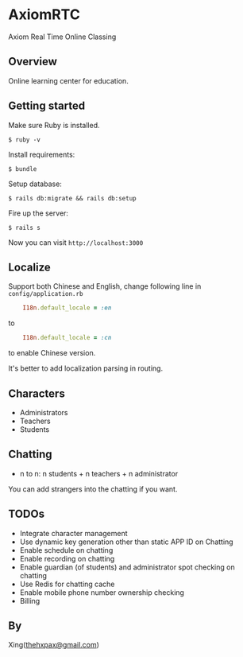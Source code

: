 # AxiomRTC

Axiom Real Time Online Classing

## Overview

Online learning center for education.

## Getting started

Make sure Ruby is installed.

    $ ruby -v

Install requirements:

    $ bundle
    
Setup database:

    $ rails db:migrate && rails db:setup
    
Fire up the server:

    $ rails s
    
Now you can visit `http://localhost:3000`

## Localize

Support both Chinese and English, change following line in `config/application.rb`

~~~ruby
    I18n.default_locale = :en
~~~
    
to 

~~~ruby
    I18n.default_locale = :cn
~~~
    
to enable Chinese version.

It's better to add localization parsing in routing.

## Characters

* Administrators
* Teachers
* Students

## Chatting

* n to n: n students + n teachers + n administrator

You can add strangers into the chatting if you want.

## TODOs

* Integrate character management
* Use dynamic key generation other than static APP ID on Chatting
* Enable schedule on chatting
* Enable recording on chatting
* Enable guardian (of students) and administrator spot checking on chatting
* Use Redis for chatting cache
* Enable mobile phone number ownership checking
* Billing

## By

Xing(thehxpax@gmail.com)